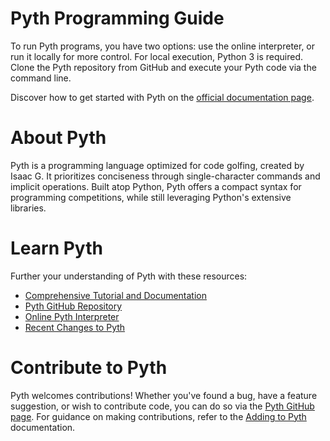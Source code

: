 # Pyth Programming Guide

To run Pyth programs, you have two options: use the online interpreter, or run it locally for more control. For local execution, Python 3 is required. Clone the Pyth repository from GitHub and execute your Pyth code via the command line.

Discover how to get started with Pyth on the [official documentation page](https://pyth.readthedocs.io/en/latest/).

# About Pyth

Pyth is a programming language optimized for code golfing, created by Isaac G. It prioritizes conciseness through single-character commands and implicit operations. Built atop Python, Pyth offers a compact syntax for programming competitions, while still leveraging Python's extensive libraries.

# Learn Pyth

Further your understanding of Pyth with these resources:

- [Comprehensive Tutorial and Documentation](https://pyth.readthedocs.io/en/latest/)
- [Pyth GitHub Repository](https://github.com/isaacg1/pyth)
- [Online Pyth Interpreter](https://pyth-docker.azurewebsites.net/)
- [Recent Changes to Pyth](https://github.com/isaacg1/pyth/blob/master/README.md)

# Contribute to Pyth

Pyth welcomes contributions! Whether you've found a bug, have a feature suggestion, or wish to contribute code, you can do so via the [Pyth GitHub page](https://github.com/isaacg1/pyth). For guidance on making contributions, refer to the [Adding to Pyth](https://pyth.readthedocs.io/en/latest/adding.html) documentation.